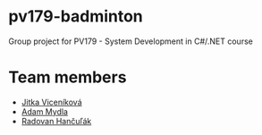 # pv179-badminton
Group project for PV179 - System Development in C#/.NET course

# Team members
-   [Jitka Viceníková ](https://is.muni.cz/auth/osoba/493352)
-   [Adam Mydla](https://is.muni.cz/auth/osoba/514329)
-   [Radovan Hančuľák ](https://is.muni.cz/auth/osoba/492883)
